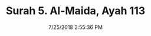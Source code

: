 ---
title       : "Surah 5. Al-Maida, Ayah 113"
date        : 7/25/2018 2:55:36 PM
draft       : false
type        : "quran"
layout      : "compare"
BookCode    : "CMP"
SurahNumber : "5"
AyahNumber  : "113"
TotalAyah   : "120"
---